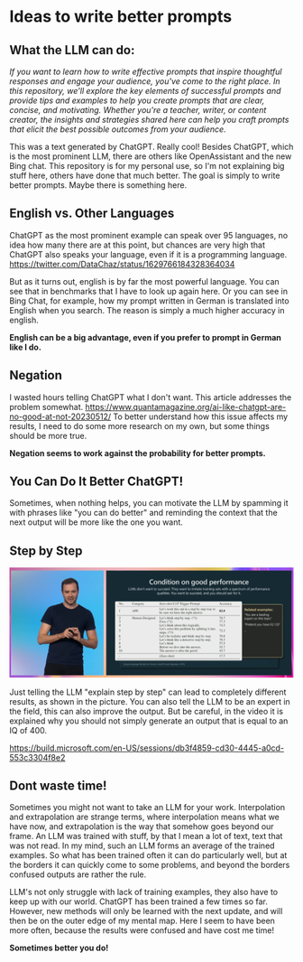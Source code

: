 # Ideas to write better prompts

## What the LLM can do:


*If you want to learn how to write effective prompts that inspire thoughtful responses and engage your audience, you've come to the right place. In this repository, we'll explore the key elements of successful prompts and provide tips and examples to help you create prompts that are clear, concise, and motivating. Whether you're a teacher, writer, or content creator, the insights and strategies shared here can help you craft prompts that elicit the best possible outcomes from your audience.*


This was a text generated by ChatGPT. Really cool! Besides ChatGPT, which is the most prominent LLM, there are others like OpenAssistant and the new Bing chat. This repository is for my personal use, so I'm not explaining big stuff here, others have done that much better. The goal is simply to write better prompts. Maybe there is something here.

## English vs. Other Languages

ChatGPT as the most prominent example can speak over 95 languages, no idea how many there are at this point, but chances are very high that ChatGPT also speaks your language, even if it is a programming language.
https://twitter.com/DataChaz/status/1629766184328364034

But as it turns out, english is by far the most powerful language. You can see that in benchmarks that I have to look up again here. Or you can see in Bing Chat, for example, how my prompt written in German is translated into English when you search. The reason is simply a much higher accuracy in english. 

**English can be a big advantage, even if you prefer to prompt in German like I do.**

## Negation

I wasted hours telling ChatGPT what I don't want. This article addresses the problem somewhat. 
https://www.quantamagazine.org/ai-like-chatgpt-are-no-good-at-not-20230512/
To better understand how this issue affects my results, I need to do some more research on my own, but some things should be more true.

**Negation seems to work against the probability for better prompts.**

## You Can Do It Better ChatGPT!
Sometimes, when nothing helps, you can motivate the LLM by spamming it with phrases like "you can do better" and reminding the context that the next output will be more like the one you want. 

## Step by Step

<p align="center">
  <img src="https://github.com/grensen/prompting/blob/main/figures/kaparthy_step_by_step.png?raw=true">
</p>

Just telling the LLM "explain step by step" can lead to completely different results, as shown in the picture. You can also tell the LLM to be an expert in the field, this can also improve the output. But be careful, in the video it is explained why you should not simply generate an output that is equal to an IQ of 400.

https://build.microsoft.com/en-US/sessions/db3f4859-cd30-4445-a0cd-553c3304f8e2


## Dont waste time!

Sometimes you might not want to take an LLM for your work. Interpolation and extrapolation are strange terms, where interpolation means what we have now, and extrapolation is the way that somehow goes beyond our frame.
An LLM was trained with stuff, by that I mean a lot of text, text that was not read. In my mind, such an LLM forms an average of the trained examples. So what has been trained often it can do particularly well, but at the borders it can quickly come to some problems, and beyond the borders confused outputs are rather the rule.

LLM's not only struggle with lack of training examples, they also have to keep up with our world. ChatGPT has been trained a few times so far. However, new methods will only be learned with the next update, and will then be on the outer edge of my mental map. Here I seem to have been more often, because the results were confused and have cost me time!

**Sometimes better you do!**
